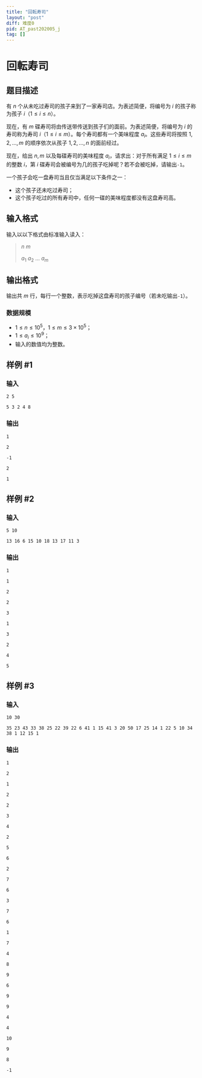 ```yaml
---
title: "回転寿司"
layout: "post"
diff: 难度0
pid: AT_past202005_j
tag: []
---
```


# 回転寿司

## 题目描述

有 $n$ 个从未吃过寿司的孩子来到了一家寿司店。为表述简便，将编号为 $i$ 的孩子称为孩子 $i$（$1 \le i \le n$）。

现在，有 $m$ 碟寿司将由传送带传送到孩子们的面前。为表述简便，将编号为 $i$ 的寿司称为寿司 $i$（$1 \le i \le m$）。每个寿司都有一个美味程度 $a_i$。这些寿司将按照 $1,2,...,m$ 的顺序依次从孩子 $1,2,...,n$ 的面前经过。

现在，给出 $n,m$ 以及每碟寿司的美味程度 $a_i$，请求出：对于所有满足 $1 \le i \le m$ 的整数 $i$，第 $i$ 碟寿司会被编号为几的孩子吃掉呢？若不会被吃掉，请输出`-1`。

一个孩子会吃一盘寿司当且仅当满足以下条件之一：

- 这个孩子还未吃过寿司；
- 这个孩子吃过的所有寿司中，任何一碟的美味程度都没有这盘寿司高。

## 输入格式

输入以以下格式由标准输入读入：
>$n$ $m$
>
>$a_1$ $a_2$ ... $a_m$

## 输出格式

输出共 $m$ 行，每行一个整数，表示吃掉这盘寿司的孩子编号（若未吃输出`-1`）。

### 数据规模

- $1 \le n \le 10^5$，$1 \le m \le 3 \times 10^5$；
- $1 \le a_i \le 10^9$；
- 输入的数值均为整数。

## 样例 #1

### 输入

```
2 5
5 3 2 4 8
```

### 输出

```
1
2
-1
2
1
```

## 样例 #2

### 输入

```
5 10
13 16 6 15 10 18 13 17 11 3
```

### 输出

```
1
1
2
2
3
1
3
2
4
5
```

## 样例 #3

### 输入

```
10 30
35 23 43 33 38 25 22 39 22 6 41 1 15 41 3 20 50 17 25 14 1 22 5 10 34 38 1 12 15 1
```

### 输出

```
1
2
1
2
2
3
4
2
5
6
2
7
6
3
7
6
1
7
4
8
9
6
9
9
4
4
10
9
8
-1
```

